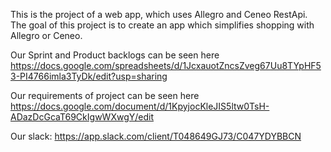 This is the project of a web app, which uses Allegro and Ceneo RestApi. The goal of this project is to create an app which simplifies shopping with Allegro or Ceneo.

Our Sprint and Product backlogs can be seen here  https://docs.google.com/spreadsheets/d/1JcxauotZncsZveg67Uu8TYpHF53-PI4766imla3TyDk/edit?usp=sharing

Our requirements of project can be seen here https://docs.google.com/document/d/1KpyjocKleJIS5ltw0TsH-ADazDcGcaT69CkIgwWXwgY/edit

Our slack: 
https://app.slack.com/client/T048649GJ73/C047YDYBBCN

